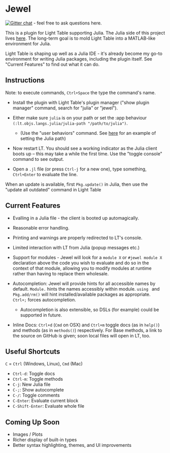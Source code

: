 # Jewel

[![Gitter chat](https://badges.gitter.im/one-more-minute/Jewel-LT.png)](https://gitter.im/one-more-minute/Jewel-LT) - feel free to ask questions here.

This is a plugin for Light Table supporting Julia. The Julia side of this project lives [here](https://github.com/one-more-minute/Jewel.jl). The long-term goal is to mold Light Table into a MATLAB-like environment for Julia.

Light Table is shaping up well as a Julia IDE - it's already become my go-to environment for writing Julia packages, including the plugin itself. See "Current Features" to find out what it can do.

## Instructions

Note: to execute commands, `Ctrl+Space` the type the command's name.

* Install the plugin with Light Table's plugin manager ("show plugin manager" command, search for "julia" or "jewel").

* Either make sure `julia` is on your path or set the :app behaviour `(:lt.objs.langs.julia/julia-path "/path/to/julia")`.
  * (Use the "user behaviors" command. See [here](https://gist.github.com/one-more-minute/9882389) for an example of setting the Julia path)

* Now restart LT. You should see a working indicator as the Julia client boots up – this may take a while the first time. Use the "toggle console" command to see output.

* Open a `.jl` file (or press `Ctrl-j` for a new one), type something, `Ctrl+Enter` to evaluate the line.

When an update is available, first `Pkg.update()` in Julia, then use the "update all outdated" command in Light Table

## Current Features

* Evalling in a Julia file - the client is booted up automagically.

* Reasonable error handling.

* Printing and warnings are properly redirected to LT's console.

* Limited interaction with LT from Julia (popup messages etc.)

* Support for modules - Jewel will look for a `module X` or `#jewel module X` declaration above the code you wish to evaluate and do so in the context of that module, allowing you to modify modules at runtime rather than having to replace them wholesale.

* Autocompletion: Jewel will provide hints for all accessible names by default. `Module.` hints the names accessibly within module. `using ` and `Pkg.add/rm()` will hint installed/available packages as appropriate. `Ctrl+;` forces autocompletion.
  * Autocompletion is also extensible, so DSLs (for example) could be supported in future.

* Inline Docs: `Ctrl+d` (`Cmd` on OSX) and `Ctrl+m` toggle docs (as in `help()`) and methods (as in `methods()`) respectively. For Base methods, a link to the source on GitHub is given; soon local files will open in LT, too.

## Useful Shortcuts

`C` = `Ctrl` (Windows, Linux), `Cmd` (Mac)

* `Ctrl-d`: Toggle docs
* `Ctrl-m`: Toggle methods
* `C-j`: New Julia file
* `C-;`: Show autocomplete
* `C-/`: Toggle comments
* `C-Enter`: Evaluate current block
* `C-Shift-Enter`: Evaluate whole file

## Coming Up Soon

* Images / Plots
* Richer display of built-in types
* Better syntax highlighting, themes, and UI improvements
